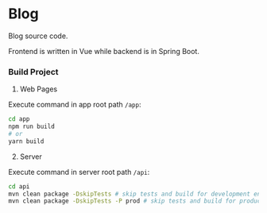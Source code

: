 # Blog

Blog source code.

Frontend is written in Vue while backend is in Spring Boot.

### Build Project

1. Web Pages

  Execute command in app root path `/app`:

  ```bash
  cd app
  npm run build 
  # or 
  yarn build
  ```

2. Server

  Execute command in server root path `/api`:

  ```bash
  cd api
  mvn clean package -DskipTests # skip tests and build for development environment
  mvn clean package -DskipTests -P prod # skip tests and build for production environment
  ```
